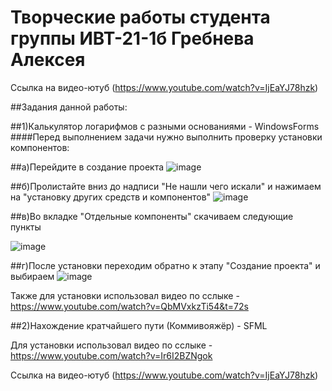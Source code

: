 # Творческие работы студента группы ИВТ-21-1б Гребнева Алексея

Ссылка на видео-ютуб (https://www.youtube.com/watch?v=IjEaYJ78hzk)

##Задания данной работы:

##1)Калькулятор логарифмов с разными основаниями - WindowsForms
####Перед выполнением задачи нужно выполнить проверку установки компонентов:

##а)Перейдите в создание проекта
![image](https://user-images.githubusercontent.com/90623727/169984732-ef2856c4-7afb-4b85-9d1e-ebf028cf46d6.png)

##б)Пролистайте вниз до надписи "Не нашли чего искали" и нажимаем на "установку других средств и компонентов"
![image](https://user-images.githubusercontent.com/90623727/169985434-ca5beac7-8412-4175-be4b-b41a3eab0961.png)

##в)Во вкладке "Отдельные компоненты" скачиваем следующие пункты


![image](https://user-images.githubusercontent.com/90623727/169985926-9e957a59-0a1b-4ae8-8969-bdd1361b0717.png)

##г)После установки переходим обратно к этапу "Создание проекта" и выбираем
![image](https://user-images.githubusercontent.com/90623727/169986223-d4a49620-8ad5-4383-9782-7a2b7dd4e609.png)

Также для установки использовал видео по сслыке - https://www.youtube.com/watch?v=QbMVxkzTi54&t=72s


##2)Нахождение кратчайшего пути (Коммивояжёр) - SFML

Для установки использовал видео по сслыке - https://www.youtube.com/watch?v=Ir6I2BZNgok

Ссылка на видео-ютуб (https://www.youtube.com/watch?v=IjEaYJ78hzk)

